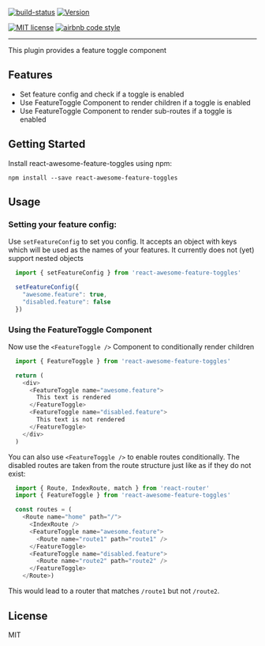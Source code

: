[![build-status](https://travis-ci.org/Nilos/react-feature-toggles.svg?branch=master)](https://travis-ci.org/Nilos/react-feature-toggles)
[![Version](https://img.shields.io/npm/v/react-awesome-feature-toggles.svg)](https://www.npmjs.com/package/react-awesome-feature-toggles)

[![MIT license](https://img.shields.io/badge/license-MIT-brightgreen.svg)](https://github.com/Nilos/react-feature-toggles/blob/master/LICENSE)
[![airbnb code style](https://img.shields.io/badge/code%20style-airbnb-fd5c63.svg)](https://github.com/airbnb/javascript)

---

This plugin provides a feature toggle component

## Features

- Set feature config and check if a toggle is enabled
- Use FeatureToggle Component to render children if a toggle is enabled
- Use FeatureToggle Component to render sub-routes if a toggle is enabled

## Getting Started

Install react-awesome-feature-toggles using npm:

`npm install --save react-awesome-feature-toggles`

## Usage

### Setting your feature config:

Use `setFeatureConfig` to set you config. It accepts an object with keys which will be used as the names of your features. It currently does not (yet) support nested objects

```Javascript
  import { setFeatureConfig } from 'react-awesome-feature-toggles'

  setFeatureConfig({
    "awesome.feature": true,
    "disabled.feature": false
  })
```

### Using the FeatureToggle Component

Now use the `<FeatureToggle />` Component to conditionally render children

```Javascript
  import { FeatureToggle } from 'react-awesome-feature-toggles'

  return (
    <div>
      <FeatureToggle name="awesome.feature">
        This text is rendered
      </FeatureToggle>
      <FeatureToggle name="disabled.feature">
        This text is not rendered
      </FeatureToggle>
    </div>
  )
```

You can also use `<FeatureToggle />` to enable routes conditionally. The disabled routes are taken from the route structure just like as if they do not exist:

```Javascript
  import { Route, IndexRoute, match } from 'react-router'
  import { FeatureToggle } from 'react-awesome-feature-toggles'

  const routes = (
    <Route name="home" path="/">
      <IndexRoute />
      <FeatureToggle name="awesome.feature">
        <Route name="route1" path="route1" />
      </FeatureToggle>
      <FeatureToggle name="disabled.feature">
        <Route name="route2" path="route2" />
      </FeatureToggle>
    </Route>)
```

This would lead to a router that matches `/route1` but not `/route2`.

## License

MIT
